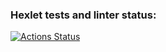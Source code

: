 ### Hexlet tests and linter status:
[![Actions Status](https://github.com/Celovechek/python-project-52/actions/workflows/hexlet-check.yml/badge.svg)](https://github.com/Celovechek/python-project-52/actions)